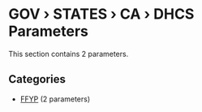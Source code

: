 # GOV › STATES › CA › DHCS Parameters

This section contains 2 parameters.

## Categories

- [FFYP](ffyp/index.md) (2 parameters)
